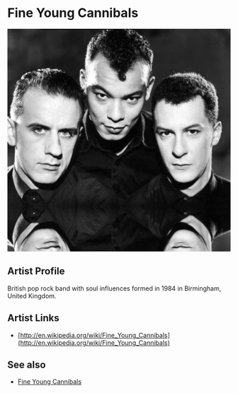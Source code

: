 # Fine Young Cannibals

![](../../assets/artists/Fine_Young_Cannibals.png)

## Artist Profile

British pop rock band with soul influences formed in 1984 in Birmingham, United Kingdom.

## Artist Links

- [http://en.wikipedia.org/wiki/Fine_Young_Cannibals](http://en.wikipedia.org/wiki/Fine_Young_Cannibals)


## See also

- [Fine Young Cannibals](Fine_Young_Cannibals.md)
